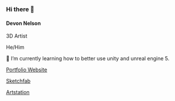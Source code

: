 ### Hi there 👋
#### **Devon Nelson**

 3D Artist

He/Him

🌱 I’m currently learning how to better use unity and unreal engine 5.
<!--[Google Link](https://github.com/DevonNelso/DevonNelso/edit/main/README.md)
-->
[Portfolio Website](https://devongod123.wixsite.com/devonnelsonportfolio)

[Sketchfab](https://sketchfab.com/devongod)

[Artstation](https://www.artstation.com/devongod)

<!--![alt text](image.jpg)
-->
<!--
**DevonNelso/DevonNelso** is a ✨ _special_ ✨ repository because its `README.md` (this file) appears on your GitHub profile.

Here are some ideas to get you started:

- 🔭 I’m currently working on ...
- 🌱 I’m currently learning ...
- 👯 I’m looking to collaborate on ...
- 🤔 I’m looking for help with ...
- 💬 Ask me about ...
- 📫 How to reach me: ...
- 😄 Pronouns: ...
- ⚡ Fun fact: ...
-->
